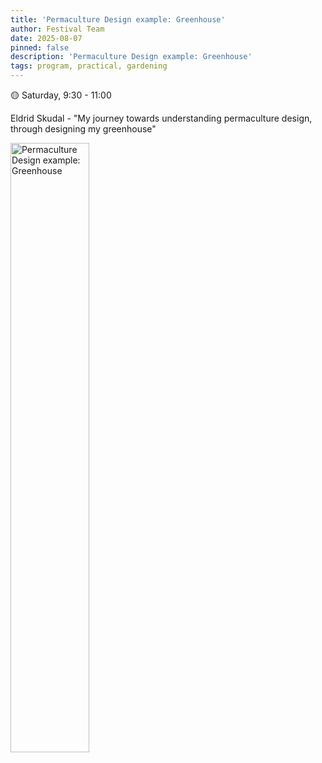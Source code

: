 ```yaml
---
title: 'Permaculture Design example: Greenhouse'
author: Festival Team
date: 2025-08-07
pinned: false
description: 'Permaculture Design example: Greenhouse'
tags: program, practical, gardening
---
```


<script>
    import Image from  '$lib/Image.svelte'
</script>

🟡 Saturday, 9:30 - 11:00

Eldrid Skudal - "My journey towards understanding permaculture design, through designing my greenhouse"

<Image 
  src='program/practical-gardening/6-permaculture-design-example-greenhouse.png'
  caption='Permaculture Design example: Greenhouse'
  alt='Permaculture Design example: Greenhouse'
  width='50%'/> 